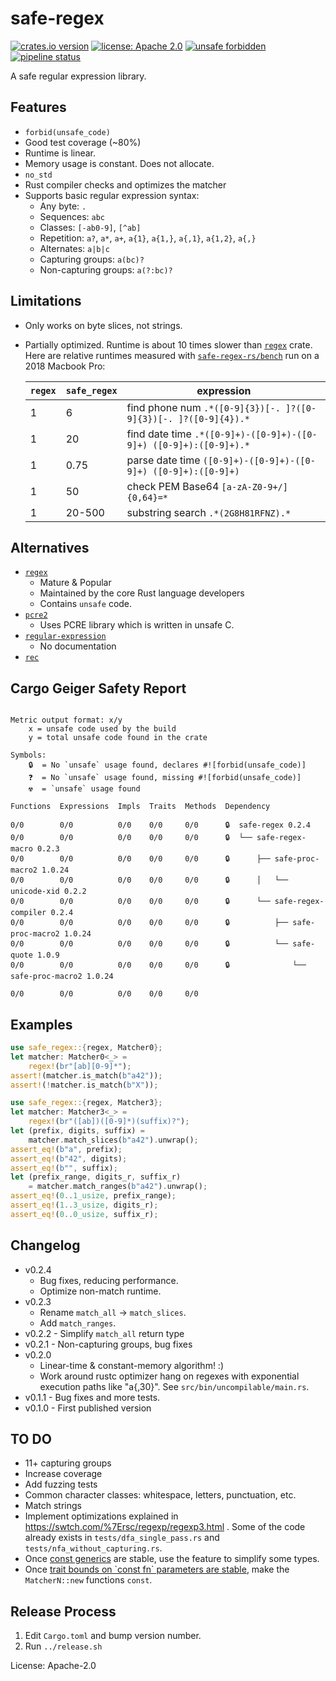 # safe-regex

[![crates.io version](https://img.shields.io/crates/v/safe-regex.svg)](https://crates.io/crates/safe-regex)
[![license: Apache 2.0](https://gitlab.com/leonhard-llc/safe-regex-rs/-/raw/main/license-apache-2.0.svg)](http://www.apache.org/licenses/LICENSE-2.0)
[![unsafe forbidden](https://gitlab.com/leonhard-llc/safe-regex-rs/-/raw/main/unsafe-forbidden-success.svg)](https://github.com/rust-secure-code/safety-dance/)
[![pipeline status](https://gitlab.com/leonhard-llc/safe-regex-rs/badges/main/pipeline.svg)](https://gitlab.com/leonhard-llc/safe-regex-rs/-/pipelines)

A safe regular expression library.

## Features
- `forbid(unsafe_code)`
- Good test coverage (~80%)
- Runtime is linear.
- Memory usage is constant.  Does not allocate.
- `no_std`
- Rust compiler checks and optimizes the matcher
- Supports basic regular expression syntax:
  - Any byte: `.`
  - Sequences: `abc`
  - Classes: `[-ab0-9]`, `[^ab]`
  - Repetition: `a?`, `a*`, `a+`, `a{1}`, `a{1,}`, `a{,1}`, `a{1,2}`, `a{,}`
  - Alternates: `a|b|c`
  - Capturing groups: `a(bc)?`
  - Non-capturing groups: `a(?:bc)?`

## Limitations
- Only works on byte slices, not strings.
- Partially optimized.  Runtime is about 10 times slower than
  [`regex`](https://crates.io/crates/regex) crate.
  Here are relative runtimes measured with
  [`safe-regex-rs/bench`](https://gitlab.com/leonhard-llc/safe-regex-rs/-/tree/main/bench)
  run on a 2018 Macbook Pro:

  | `regex` | `safe_regex` | expression |
  | ----- | ---------- | ---------- |
  | 1 | 6 | find phone num `.*([0-9]{3})[-. ]?([0-9]{3})[-. ]?([0-9]{4}).*` |
  | 1 | 20 | find date time `.*([0-9]+)-([0-9]+)-([0-9]+) ([0-9]+):([0-9]+).*` |
  | 1 | 0.75 | parse date time `([0-9]+)-([0-9]+)-([0-9]+) ([0-9]+):([0-9]+)` |
  | 1 | 50 | check PEM Base64 `[a-zA-Z0-9+/]{0,64}=*` |
  | 1 | 20-500 | substring search `.*(2G8H81RFNZ).*` |

## Alternatives
- [`regex`](https://crates.io/crates/regex)
  - Mature & Popular
  - Maintained by the core Rust language developers
  - Contains `unsafe` code.
- [`pcre2`](https://crates.io/crates/pcre2)
  - Uses PCRE library which is written in unsafe C.
- [`regular-expression`](https://crates.io/crates/regular-expression)
  - No documentation
- [`rec`](https://crates.io/crates/rec)

## Cargo Geiger Safety Report
```

Metric output format: x/y
    x = unsafe code used by the build
    y = total unsafe code found in the crate

Symbols: 
    🔒  = No `unsafe` usage found, declares #![forbid(unsafe_code)]
    ❓  = No `unsafe` usage found, missing #![forbid(unsafe_code)]
    ☢️  = `unsafe` usage found

Functions  Expressions  Impls  Traits  Methods  Dependency

0/0        0/0          0/0    0/0     0/0      🔒  safe-regex 0.2.4
0/0        0/0          0/0    0/0     0/0      🔒  └── safe-regex-macro 0.2.3
0/0        0/0          0/0    0/0     0/0      🔒      ├── safe-proc-macro2 1.0.24
0/0        0/0          0/0    0/0     0/0      🔒      │   └── unicode-xid 0.2.2
0/0        0/0          0/0    0/0     0/0      🔒      └── safe-regex-compiler 0.2.4
0/0        0/0          0/0    0/0     0/0      🔒          ├── safe-proc-macro2 1.0.24
0/0        0/0          0/0    0/0     0/0      🔒          └── safe-quote 1.0.9
0/0        0/0          0/0    0/0     0/0      🔒              └── safe-proc-macro2 1.0.24

0/0        0/0          0/0    0/0     0/0    

```
## Examples
```rust
use safe_regex::{regex, Matcher0};
let matcher: Matcher0<_> =
    regex!(br"[ab][0-9]*");
assert!(matcher.is_match(b"a42"));
assert!(!matcher.is_match(b"X"));
```

```rust
use safe_regex::{regex, Matcher3};
let matcher: Matcher3<_> =
    regex!(br"([ab])([0-9]*)(suffix)?");
let (prefix, digits, suffix) =
    matcher.match_slices(b"a42").unwrap();
assert_eq!(b"a", prefix);
assert_eq!(b"42", digits);
assert_eq!(b"", suffix);
let (prefix_range, digits_r, suffix_r)
    = matcher.match_ranges(b"a42").unwrap();
assert_eq!(0..1_usize, prefix_range);
assert_eq!(1..3_usize, digits_r);
assert_eq!(0..0_usize, suffix_r);
```

## Changelog
- v0.2.4
  - Bug fixes, reducing performance.
  - Optimize non-match runtime.
- v0.2.3
  - Rename `match_all` -> `match_slices`.
  - Add `match_ranges`.
- v0.2.2 - Simplify `match_all` return type
- v0.2.1 - Non-capturing groups, bug fixes
- v0.2.0
  - Linear-time & constant-memory algorithm! :)
  - Work around rustc optimizer hang on regexes with exponential execution paths like "a{,30}".
    See `src/bin/uncompilable/main.rs`.
- v0.1.1 - Bug fixes and more tests.
- v0.1.0 - First published version

## TO DO
- 11+ capturing groups
- Increase coverage
- Add fuzzing tests
- Common character classes: whitespace, letters, punctuation, etc.
- Match strings
- Implement optimizations explained in <https://swtch.com/%7Ersc/regexp/regexp3.html> .
  Some of the code already exists in `tests/dfa_single_pass.rs`
  and `tests/nfa_without_capturing.rs`.
- Once [const generics](https://github.com/rust-lang/rust/issues/44580)
  are stable, use the feature to simplify some types.
- Once
  [trait bounds on \`const fn\` parameters are stable](https://github.com/rust-lang/rust/issues/57563),
  make the `MatcherN::new` functions `const`.
## Release Process
1. Edit `Cargo.toml` and bump version number.
1. Run `../release.sh`

License: Apache-2.0
